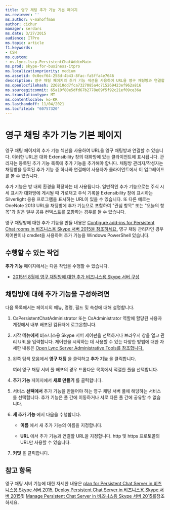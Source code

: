 ```yaml
---
title: 영구 채팅 추가 기능 기본 페이지
ms.reviewer: ''
ms.author: v-mahoffman
author: cichur
manager: serdars
ms.date: 3/27/2015
audience: ITPro
ms.topic: article
f1.keywords:
- CSH
ms.custom:
- ms.lync.lscp.PersistentChatAddinMain
ms.prod: skype-for-business-itpro
ms.localizationpriority: medium
ms.assetid: 0c0ecf64-258d-4b43-8fac-fa5ffa4e7646
description: 영구 채팅 페이지의 추가 기능 섹션을 사용하여 URL을 영구 채팅방과 연결할 수 있습니다. 이러한 URL은 대화 Extensibility 창의 대화방에 있는 클라이언트에 표시됩니다. 관리자는 등록된 추가 기능 목록에 추가 기능을 추가해야 합니다. 채팅방 관리자/작성자는 채팅방을 등록된 추가 기능 중 하나와 연결해야 사용자가 클라이언트에서 이 업그레이드를 볼 수 있습니다.
ms.openlocfilehash: 226810dd7fca7327085a4c715269423ef962a816
ms.sourcegitcommit: 65a10f80e5dfd67b2778e09f5f92c21ef09ce36a
ms.translationtype: MT
ms.contentlocale: ko-KR
ms.lasthandoff: 11/04/2021
ms.locfileid: "60757320"
---
```

# <a name="persistent-chat-add-in-main-page"></a>영구 채팅 추가 기능 기본 페이지

영구 채팅  페이지의 추가 기능  섹션을 사용하여 URL을 영구 채팅방과 연결할 수 있습니다. 이러한 URL은 대화 Extensibility 창의 대화방에 있는 클라이언트에 표시됩니다. 관리자는 등록된 추가 기능 목록에 추가 기능을 추가해야 합니다. 채팅방 관리자/작성자는 채팅방을 등록된 추가 기능 중 하나와 연결해야 사용자가 클라이언트에서 이 업그레이드를 볼 수 있습니다.

추가 기능은 방 내의 환경을 확장하는 데 사용됩니다. 일반적인 추가 기능으로는 주식 시세 표시가 대화방에 게시될 때 가로채고 주식 기록을 Extensibility 창에 표시하는 Silverlight 응용 프로그램을 표시하는 URL이 있을 수 있습니다. 또 다른 예로는 OneNote 2013 URL을 채팅방에 추가 기능으로 포함하여 "관심 항목" 또는 "오늘의 항목"과 같은 일부 공유 컨텍스트를 포함하는 경우를 들 수 있습니다.

영구 채팅방에 대한 추가 기능을 만들 내용은 [Configure add-ins for Persistent Chat rooms in 비즈니스용 Skype 서버 2015을 참조하세요.](../../manage/persistent-chat/configure-add-ins.md) 영구 채팅 관리자인 경우 제어판이나 cmdlet을 사용하여 추가 기능을 Windows PowerShell 있습니다.

## <a name="tasks-you-can-perform"></a>수행할 수 있는 작업

**추가 기능** 페이지에서는 다음 작업을 수행할 수 있습니다.

- [2015년 8월에 영구 채팅방에 대한 추가 비즈니스용 Skype 서버 구성](../../manage/persistent-chat/configure-add-ins.md)

## <a name="to-configure-add-ins-for-chat-rooms"></a>채팅방에 대해 추가 기능을 구성하려면

다음 목록에서는 페이지의 메뉴, 명령, 필드 및 속성에 대해 설명합니다.

1. CsPersistentChatAdministrator 또는 CsAdministrator 역할에 할당된 사용자 계정에서 내부 배포된 컴퓨터에 로그온합니다.

2. 시작 **메뉴에서** 비즈니스용 Skype 서버 제어판을 선택하거나 브라우저 창을 열고 관리 URL을 입력합니다. 제어판을 시작하는 데 사용할 수 있는 다양한 방법에 대한 자세한 내용은 [Open Lync Server Administrative Tools를 참조합니다.](/previous-versions/office/lync-server-2013/lync-server-2013-open-lync-server-administrative-tools)

3. 왼쪽 탐색 모음에서 **영구 채팅** 을 클릭하고 **추가 기능** 을 클릭합니다.

    여러 영구 채팅 서버 풀 배포의 경우 드롭다운 목록에서 적절한 풀을 선택합니다.

4. **추가 기능** 페이지에서 **새로 만들기** 를 클릭합니다.

5. 서비스 **선택에서** 추가 기능을 만들어야 하는 영구 채팅 서버 풀에 해당하는 서비스를 선택합니다. 추가 기능은 풀 간에 이동하거나 서로 다른 풀 간에 공유할 수 없습니다.

6. **새 추가 기능** 에서 다음을 수행합니다.

   - **이름** 에서 새 추가 기능의 이름을 지정합니다.

   - **URL** 에서 추가 기능과 연결할 URL을 지정합니다. http 및 https 프로토콜의 URL만 사용할 수 있습니다.

7. **커밋** 을 클릭합니다.

## <a name="see-also"></a>참고 항목

영구 채팅 서버 기능에 대한 자세한 내용은 [plan for Persistent Chat Server in 비즈니스용 Skype 서버 2015,](../../plan-your-deployment/persistent-chat-server/persistent-chat-server.md) [Deploy Persistent Chat Server in 비즈니스용 Skype 서버 2015](../../deploy/deploy-persistent-chat-server/deploy-persistent-chat-server.md)및 [Manage Persistent Chat Server in 비즈니스용 Skype 서버 2015를](../../manage/persistent-chat/persistent-chat.md)참조하세요.